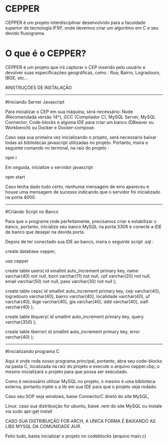 # CEPPER

CEPPER é um projeto interdisciplinar desenvolvido para a faculdade superior de tecnologia IFSP, onde devemos criar um algoritmo em C e seu devido fluxograma.

# O que é o CEPPER?

CEPPER é um projeto que irá capturar o CEP inserido pelo usuário e devolver suas específicações geográficas, como : Rua, Bairro, Logradouro, IBGE, etc...

#INSTRUÇÕES DE INSTALAÇÃO

---

#Iniciando Server Javascript

Para inicializar o CEP em sua máquina, será necessário: Node (Recomendada versão 14^), GCC (Compilador C), MySQL Server, MySQL Connector, Code-blocks e alguma IDE para criar um banco (DBeaver ou Workbench) ou Docker e Docker-compose.

Caso seja sua primeira vez inicializando o projeto, será necessário baixar todas as bibliotecas javascript utilizadas no projeto. Portanto, insira o seguinte comando no terminal, na raíz do projeto :

npm i

Em seguida, inicialize o servidor javascript

npm start

Caso tenha dado tudo certo, nenhuma mensagem de erro apareceu e houve uma mensagem de sucesso indicando que o servidor foi inicializado na porta 4000.

---

#Criando Script no Banco

Para que o programe rode perfeitamente, precisamos criar e estabilizar o banco, portanto, inicialize seu banco MySQL na porta 3306 e conecte a IDE de banco que desejar na devida porta.

Depois de ter conectado sua IDE ao banco, insira o seguinte script .sql :

create database cepper;

use cepper

create table users(
id smallint auto_increment primary key,
name varchar(40) not null,
born varchar(11) not null,
cpf varchar(20) not null,
email varchar(50) not null,
pass varchar(30) not null
);

create table ceps(
id smallint auto_increment primary key,
cep varchar(40),
logradouro varchar(40),
bairro varchar(40),
localidade varchar(40),
uf varchar(40),
ibge varchar(40),
gia varchar(40),
ddd varchar(40),
siafi varchar(40)
);

create table tbquery(
id smallint auto_increment primary key,
query varchar(350)
);

create table tberror(
id smallint auto_increment primary key,
error varchar(40)
);

---

#Inicializando programa C

Aqui é onde roda nosso programa principal, portanto, abra seu code-blocks na pasta C, localizada na raíz do projeto e execute o arquivo cepper.cbp, o mesmo inicializará o projeto para que possa ser executado.

Como é necessário utilizar MySQL no projeto, o mesmo é uma biblioteca externa, portanto injete o a lib em sua IDE para que o projeto seja rodado.

Caso seu SOP seja windows, baixe ConnectorC direto do site MySQL,

Linux: caso sua distribuição for ubuntu, baixe .rem do site MySQL ou instale via sudo apt-get install

CASO SUA DISTRIBUIÇÃO FOR ARCH, A UNICA FORMA É BAIXANDO AS LIBS MYSQL DA COMUNIDADE AUR.

Feito tudo, basta inicializar o projeto no codeblocks (arquivo main.c)
